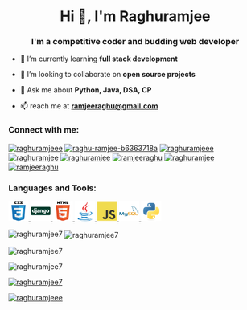 <h1 align="center">Hi 👋, I'm Raghuramjee</h1>
<h3 align="center">I'm a competitive coder and budding web developer</h3>

- 🌱 I’m currently learning **full stack development**

- 👯 I’m looking to collaborate on **open source projects**

- 💬 Ask me about **Python, Java, DSA, CP**

- 📫 reach me at **ramjeeraghu@gmail.com**

<h3 align="left">Connect with me:</h3>
<p align="left">
<a href="https://twitter.com/raghuramjeee" target="blank"><img align="center" src="https://raw.githubusercontent.com/rahuldkjain/github-profile-readme-generator/master/src/images/icons/Social/twitter.svg" alt="raghuramjeee" height="30" width="40" /></a>
<a href="https://linkedin.com/in/raghu-ramjee-b6363718a" target="blank"><img align="center" src="https://raw.githubusercontent.com/rahuldkjain/github-profile-readme-generator/master/src/images/icons/Social/linked-in-alt.svg" alt="raghu-ramjee-b6363718a" height="30" width="40" /></a>
<a href="https://instagram.com/raghuramjeee" target="blank"><img align="center" src="https://raw.githubusercontent.com/rahuldkjain/github-profile-readme-generator/master/src/images/icons/Social/instagram.svg" alt="raghuramjeee" height="30" width="40" /></a>
<a href="https://www.codechef.com/users/raghuramjee" target="blank"><img align="center" src="https://cdn.jsdelivr.net/npm/simple-icons@3.1.0/icons/codechef.svg" alt="raghuramjee" height="30" width="40" /></a>
<a href="https://www.hackerrank.com/raghuramjee" target="blank"><img align="center" src="https://raw.githubusercontent.com/rahuldkjain/github-profile-readme-generator/master/src/images/icons/Social/hackerrank.svg" alt="raghuramjee" height="30" width="40" /></a>
<a href="https://codeforces.com/profile/ramjeeraghu" target="blank"><img align="center" src="https://cdn.jsdelivr.net/npm/simple-icons@3.0.1/icons/codeforces.svg" alt="ramjeeraghu" height="30" width="40" /></a>
<a href="https://www.leetcode.com/raghuramjee" target="blank"><img align="center" src="https://raw.githubusercontent.com/rahuldkjain/github-profile-readme-generator/master/src/images/icons/Social/leet-code.svg" alt="raghuramjee" height="30" width="40" /></a>
<a href="https://www.hackerearth.com/ramjeeraghu" target="blank"><img align="center" src="https://raw.githubusercontent.com/rahuldkjain/github-profile-readme-generator/master/src/images/icons/Social/hackerearth.svg" alt="ramjeeraghu" height="30" width="40" /></a>
</p>

<h3 align="left">Languages and Tools:</h3>
<p align="left"> <a href="https://www.w3schools.com/css/" target="_blank"> <img src="https://raw.githubusercontent.com/devicons/devicon/master/icons/css3/css3-original-wordmark.svg" alt="css3" width="40" height="40"/> </a> <a href="https://www.djangoproject.com/" target="_blank"> <img src="https://raw.githubusercontent.com/devicons/devicon/master/icons/django/django-original.svg" alt="django" width="40" height="40"/> </a> <a href="https://www.w3.org/html/" target="_blank"> <img src="https://raw.githubusercontent.com/devicons/devicon/master/icons/html5/html5-original-wordmark.svg" alt="html5" width="40" height="40"/> </a> <a href="https://www.java.com" target="_blank"> <img src="https://raw.githubusercontent.com/devicons/devicon/master/icons/java/java-original.svg" alt="java" width="40" height="40"/> </a> <a href="https://developer.mozilla.org/en-US/docs/Web/JavaScript" target="_blank"> <img src="https://raw.githubusercontent.com/devicons/devicon/master/icons/javascript/javascript-original.svg" alt="javascript" width="40" height="40"/> </a> <a href="https://www.mysql.com/" target="_blank"> <img src="https://raw.githubusercontent.com/devicons/devicon/master/icons/mysql/mysql-original-wordmark.svg" alt="mysql" width="40" height="40"/> </a> <a href="https://www.python.org" target="_blank"> <img src="https://raw.githubusercontent.com/devicons/devicon/master/icons/python/python-original.svg" alt="python" width="40" height="40"/> </a> </p>

<p><img align="left" src="https://github-readme-stats.vercel.app/api/top-langs?username=raghuramjee7&show_icons=true&locale=en&layout=compact" alt="raghuramjee7" /></p>

<p>&nbsp;<img align="center" src="https://github-readme-stats.vercel.app/api?username=raghuramjee7&show_icons=true&locale=en" alt="raghuramjee7" /></p>

<p><img align="center" src="https://github-readme-streak-stats.herokuapp.com/?user=raghuramjee7&" alt="raghuramjee7" /></p>

<p align="left"> <img src="https://komarev.com/ghpvc/?username=raghuramjee7&label=Profile%20views&color=0e75b6&style=flat" alt="raghuramjee7" /> </p>

<p align="left"> <a href="https://github.com/ryo-ma/github-profile-trophy"><img src="https://github-profile-trophy.vercel.app/?username=raghuramjee7" alt="raghuramjee7" /></a> </p>

<p align="left"> <a href="https://twitter.com/raghuramjeee" target="blank"><img src="https://img.shields.io/twitter/follow/raghuramjeee?logo=twitter&style=for-the-badge" alt="raghuramjeee" /></a> </p>
